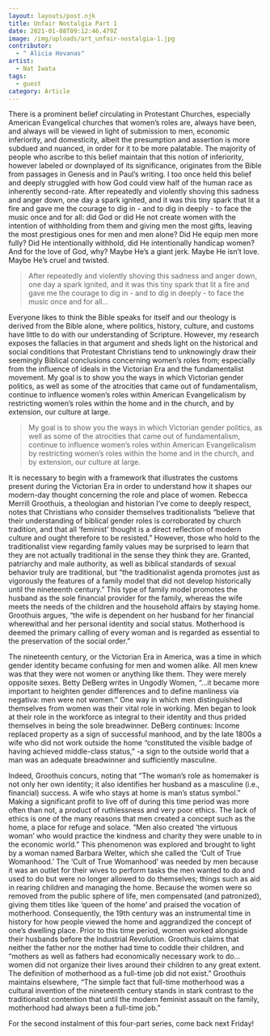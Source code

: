 ```yaml
---
layout: layouts/post.njk
title: Unfair Nostalgia Part 1
date: 2021-01-08T09:12:46.479Z
image: /img/uploads/art_unfair-nostalgia-1.jpg
contributor:
  - " Alicia Hovanas"
artist:
  - Nat Iwata
tags:
  - guest
category: Article
---
```

There is a prominent belief circulating in Protestant Churches, especially American Evangelical churches that women’s roles are, always have been, and always will be viewed in light of submission to men, economic inferiority, and domesticity, albeit the presumption and assertion is more subdued and nuanced, in order for it to be more palatable. The majority of people who ascribe to this belief maintain that this notion of inferiority, however labeled or downplayed of its significance, originates from the Bible from passages in Genesis and in Paul’s writing. I too once held this belief and deeply struggled with how God could view half of the human race as inherently second-rate. After repeatedly and violently shoving this sadness and anger down, one day a spark ignited, and it was this tiny spark that lit a fire and gave me the courage to dig in - and to dig in deeply - to face the music once and for all: did God or did He not create women with the intention of withholding from them and giving men the most gifts, leaving the most prestigious ones for men and men alone? Did He equip men more fully? Did He intentionally withhold, did He intentionally handicap women? And for the love of God, why? Maybe He’s a giant jerk. Maybe He isn’t love. Maybe He’s cruel and twisted. 

> After repeatedly and violently shoving this sadness and anger down, one day a spark ignited, and it was this tiny spark that lit a fire and gave me the courage to dig in - and to dig in deeply - to face the music once and for all...

Everyone likes to think the Bible speaks for itself and our theology is derived from the Bible alone, where politics, history, culture, and customs have little to do with our understanding of Scripture. However, my research exposes the fallacies in that argument and sheds light on the historical and social conditions that Protestant Christians tend to unknowingly draw their seemingly Biblical conclusions concerning women’s roles from; especially from the influence of ideals in the Victorian Era and the fundamentalist movement. My goal is to show you the ways in which Victorian gender politics, as well as some of the atrocities that came out of fundamentalism, continue to influence women’s roles within American Evangelicalism by restricting women’s roles within the home and in the church, and by extension, our culture at large.

> My goal is to show you the ways in which Victorian gender politics, as well as some of the atrocities that came out of fundamentalism, continue to influence women’s roles within American Evangelicalism by restricting women’s roles within the home and in the church, and by extension, our culture at large.

It is necessary to begin with a framework that illustrates the customs present during the Victorian Era in order to understand how it shapes our modern-day thought concerning the role and place of women. Rebecca Merrill Groothuis, a theologian and historian I’ve come to deeply respect, notes that Christians who consider themselves traditionalists “believe that their understanding of biblical gender roles is corroborated by church tradition, and that all ‘feminist’ thought is a direct reflection of modern culture and ought therefore to be resisted.” However, those who hold to the traditionalist view regarding family values may be surprised to learn that they are not actually traditional in the sense they think they are. Granted, patriarchy and male authority, as well as biblical standards of sexual behavior truly are traditional, but “the traditionalist agenda promotes just as vigorously the features of a family model that did not develop historically until the nineteenth century.” This type of family model promotes the husband as the sole financial provider for the family, whereas the wife meets the needs of the children and the household affairs by staying home. Groothuis argues, “the wife is dependent on her husband for her financial wherewithal and her personal identity and social status. Motherhood is deemed the primary calling of every woman and is regarded as essential to the preservation of the social order.” 

The nineteenth century, or the Victorian Era in America, was a time in which gender identity became confusing for men and women alike. All men knew was that they were not women or anything like them. They were merely opposite sexes. Betty DeBerg writes in Ungodly Women, “...it became more important to heighten gender differences and to define manliness via negativa: men were not women.” One way in which men distinguished themselves from women was their vital role in working. Men began to look at their role in the workforce as integral to their identity and thus prided themselves in being the sole breadwinner. DeBerg continues: Income replaced property as a sign of successful manhood, and by the late 1800s a wife who did not work outside the home “constituted the visible badge of having achieved middle-class status,” -a sign to the outside world that a man was an adequate breadwinner and sufficiently masculine.

Indeed, Groothuis concurs, noting that “The woman’s role as homemaker is not only her own identity; it also identifies her husband as a masculine (i.e., financial) success. A wife who stays at home is man’s status symbol.” Making a significant profit to live off of during this time period was more often than not, a product of ruthlessness and very poor ethics. The lack of ethics is one of the many reasons that men created a concept such as the home, a place for refuge and solace. “Men also created ‘the virtuous woman’ who would practice the kindness and charity they were unable to in the economic world.” This phenomenon was explored and brought to light by a woman named Barbara Welter, which she called the ‘Cult of True Womanhood.’ The ‘Cult of True Womanhood’ was needed by men because it was an outlet for their wives to perform tasks the men wanted to do and used to do but were no longer allowed to do themselves; things such as aid in rearing children and managing the home. Because the women were so removed from the public sphere of life, men compensated (and patronized), giving them titles like ‘queen of the home’ and praised the vocation of motherhood. Consequently, the 19th century was an instrumental time in history for how people viewed the home and aggrandized the concept of one’s dwelling place. Prior to this time period, women worked alongside their husbands before the Industrial Revolution. Groothuis claims that neither the father nor the mother had time to coddle their children, and “mothers as well as fathers had economically necessary work to do... women did not organize their lives around their children to any great extent. The definition of motherhood as a full-time job did not exist.” Groothuis maintains elsewhere, “The simple fact that full-time motherhood was a cultural invention of the nineteenth century stands in stark contrast to the traditionalist contention that until the modern feminist assault on the family, motherhood had always been a full-time job.”

For the second instalment of this four-part series, come back next Friday!